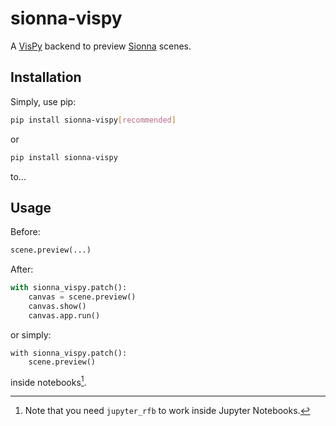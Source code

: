 # sionna-vispy

A [VisPy](https://github.com/vispy/vispy)
backend to preview
[Sionna](https://github.com/NVlabs/sionna) scenes.

## Installation

Simply, use pip:

```bash
pip install sionna-vispy[recommended]
```

or

```bash
pip install sionna-vispy
```

to...

## Usage

Before:

```python
scene.preview(...)
```

After:

```python
with sionna_vispy.patch():
    canvas = scene.preview()
    canvas.show()
    canvas.app.run()
```

or simply:

```ipython
with sionna_vispy.patch():
    scene.preview()
```

inside notebooks[^1].

[^1]: Note that you need `jupyter_rfb` to work inside Jupyter Notebooks.
